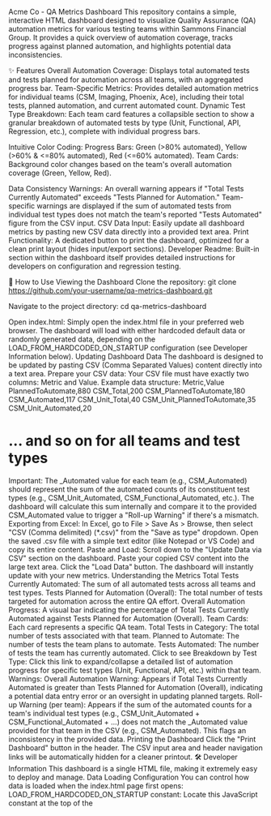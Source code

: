 Acme Co - QA Metrics Dashboard
This repository contains a simple, interactive HTML dashboard designed to visualize Quality Assurance (QA) automation metrics for various testing teams within Sammons Financial Group. It provides a quick overview of automation coverage, tracks progress against planned automation, and highlights potential data inconsistencies.

✨ Features
Overall Automation Coverage: Displays total automated tests and tests planned for automation across all teams, with an aggregated progress bar.
Team-Specific Metrics: Provides detailed automation metrics for individual teams (CSM, Imaging, Phoenix, Ace), including their total tests, planned automation, and current automated count.
Dynamic Test Type Breakdown: Each team card features a collapsible section to show a granular breakdown of automated tests by type (Unit, Functional, API, Regression, etc.), complete with individual progress bars.

Intuitive Color Coding:
Progress Bars: Green (>80% automated), Yellow (>60% & <=80% automated), Red (<=60% automated).
Team Cards: Background color changes based on the team's overall automation coverage (Green, Yellow, Red).

Data Consistency Warnings:
An overall warning appears if "Total Tests Currently Automated" exceeds "Tests Planned for Automation."
Team-specific warnings are displayed if the sum of automated tests from individual test types does not match the team's reported "Tests Automated" figure from the CSV input.
CSV Data Input: Easily update all dashboard metrics by pasting new CSV data directly into a provided text area.
Print Functionality: A dedicated button to print the dashboard, optimized for a clean print layout (hides input/export sections).
Developer Readme: Built-in section within the dashboard itself provides detailed instructions for developers on configuration and regression testing.

🚀 How to Use
Viewing the Dashboard
Clone the repository:
git clone https://github.com/your-username/qa-metrics-dashboard.git


Navigate to the project directory:
cd qa-metrics-dashboard


Open index.html: Simply open the index.html file in your preferred web browser.
The dashboard will load with either hardcoded default data or randomly generated data, depending on the LOAD_FROM_HARDCODED_ON_STARTUP configuration (see Developer Information below).
Updating Dashboard Data
The dashboard is designed to be updated by pasting CSV (Comma Separated Values) content directly into a text area.
Prepare your CSV data:
Your CSV file must have exactly two columns: Metric and Value.
Example data structure:
Metric,Value
PlannedToAutomate,880
CSM_Total,200
CSM_PlannedToAutomate,180
CSM_Automated,117
CSM_Unit_Total,40
CSM_Unit_PlannedToAutomate,35
CSM_Unit_Automated,20
# ... and so on for all teams and test types


Important: The _Automated value for each team (e.g., CSM_Automated) should represent the sum of the automated counts of its constituent test types (e.g., CSM_Unit_Automated, CSM_Functional_Automated, etc.). The dashboard will calculate this sum internally and compare it to the provided CSM_Automated value to trigger a "Roll-up Warning" if there's a mismatch.
Exporting from Excel: In Excel, go to File > Save As > Browse, then select "CSV (Comma delimited) (*.csv)" from the "Save as type" dropdown. Open the saved .csv file with a simple text editor (like Notepad or VS Code) and copy its entire content.
Paste and Load:
Scroll down to the "Update Data via CSV" section on the dashboard.
Paste your copied CSV content into the large text area.
Click the "Load Data" button.
The dashboard will instantly update with your new metrics.
Understanding the Metrics
Total Tests Currently Automated: The sum of all automated tests across all teams and test types.
Tests Planned for Automation (Overall): The total number of tests targeted for automation across the entire QA effort.
Overall Automation Progress: A visual bar indicating the percentage of Total Tests Currently Automated against Tests Planned for Automation (Overall).
Team Cards: Each card represents a specific QA team.
Total Tests in Category: The total number of tests associated with that team.
Planned to Automate: The number of tests the team plans to automate.
Tests Automated: The number of tests the team has currently automated.
Click to see Breakdown by Test Type: Click this link to expand/collapse a detailed list of automation progress for specific test types (Unit, Functional, API, etc.) within that team.
Warnings:
Overall Automation Warning: Appears if Total Tests Currently Automated is greater than Tests Planned for Automation (Overall), indicating a potential data entry error or an oversight in updating planned targets.
Roll-up Warning (per team): Appears if the sum of the automated counts for a team's individual test types (e.g., CSM_Unit_Automated + CSM_Functional_Automated + ...) does not match the _Automated value provided for that team in the CSV (e.g., CSM_Automated). This flags an inconsistency in the provided data.
Printing the Dashboard
Click the "Print Dashboard" button in the header. The CSV input area and header navigation links will be automatically hidden for a cleaner printout.
🛠️ Developer Information
This dashboard is a single HTML file, making it extremely easy to deploy and manage.
Data Loading Configuration
You can control how data is loaded when the index.html page first opens:
LOAD_FROM_HARDCODED_ON_STARTUP constant:
Locate this JavaScript constant at the top of the <script> block in index.html:
const LOAD_FROM_HARDCODED_ON_STARTUP = true; // or false


Set to true: The dashboard will automatically load data from the HARDCODED_CSV_DATA string when the page loads. This is useful for consistent demonstration or if you have a fixed set of metrics you want to display by default.
Set to false: The dashboard will load random data initially. Users will then need to manually input data via the "Update Data via CSV" section.
HARDCODED_CSV_DATA constant:
If LOAD_FROM_HARDCODED_ON_STARTUP is true, the dashboard will use the data defined in this multiline string:
const HARDCODED_CSV_DATA = `Metric,Value
PlannedToAutomate,1000
CSM_Total,200
// ... your default CSV data here ...
`;

You can directly edit the content within these backticks (`) to change the default data that loads on startup.
Note: Direct file system access (e.g., loading from C:\temp\rawdata.csv) is not possible due to browser security policies. The HARDCODED_CSV_DATA string is the intended way to embed default data.
Regression Test Scenarios
The "Developer Readme" section directly within the dashboard's HTML includes three pre-defined CSV scenarios that you can copy and load to test the dashboard's behavior:
Scenario 1: All Green (High Automation Across the Board)
Expected outcome: High automation percentages, mostly green progress bars and team cards, no warnings.
Scenario 2: Mixed Coverage (Green, Yellow, Red)
Expected outcome: Varying automation levels, displaying different color codes for progress and team cards, no warnings.
Scenario 3: Data Inconsistencies (Triggering Warnings)
Expected outcome: Triggers both the overall "Automated > Planned" warning and team-specific "Roll-up Mismatch" warnings. This scenario is crucial for verifying the warning logic.
Use the "Copy CSV Data" link and "Load CSV Data" button provided for each scenario directly on the dashboard to quickly test these cases.
Technologies Used
HTML5: Structure of the dashboard.
Tailwind CSS: For rapid and responsive styling. Loaded via CDN.
JavaScript (Vanilla JS): For all interactive elements, data parsing, calculations, and dynamic content updates.

💡 Future Enhancements
Data Persistence: Implement local storage or a simple backend (e.g., Firebase Firestore) to save and load data, removing the need to paste CSV on every refresh.
Chart Integration: Use a charting library (e.g., Chart.js, D3.js) to visualize trends over time or breakdown data more effectively.
More Granular Metrics: Add metrics for defect counts, execution times, or pass/fail rates.
Filtering and Sorting: Allow users to filter teams or sort data based on different criteria.
User Interface Improvements: Enhance user experience with more interactive elements, animations, or a more sophisticated layout.

🤝 Contributing
Contributions are welcome! If you have suggestions for improvements or find any issues, please open an issue or submit a pull request.
📄 License
This project is open-source and available under the MIT License.
